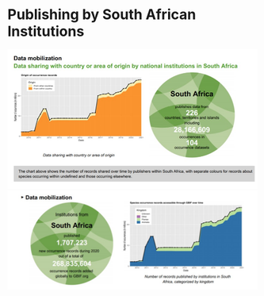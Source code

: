 # Publishing by South African Institutions

![Data mobilization](/assets/images/Datamobilization.jpg)
![Data mobilization](/assets/images/Datamobilization1.jpg)
